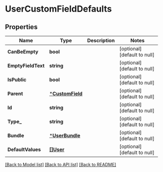 # UserCustomFieldDefaults

## Properties
Name | Type | Description | Notes
------------ | ------------- | ------------- | -------------
**CanBeEmpty** | **bool** |  | [optional] [default to null]
**EmptyFieldText** | **string** |  | [optional] [default to null]
**IsPublic** | **bool** |  | [optional] [default to null]
**Parent** | [***CustomField**](CustomField.md) |  | [optional] [default to null]
**Id** | **string** |  | [optional] [default to null]
**Type_** | **string** |  | [optional] [default to null]
**Bundle** | [***UserBundle**](UserBundle.md) |  | [optional] [default to null]
**DefaultValues** | [**[]User**](User.md) |  | [optional] [default to null]

[[Back to Model list]](../README.md#documentation-for-models) [[Back to API list]](../README.md#documentation-for-api-endpoints) [[Back to README]](../README.md)

